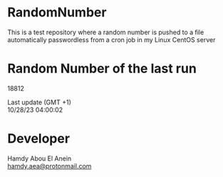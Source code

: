 # RandomNumber    
This is a test repository where a random number is pushed to a file automatically passwordless from a cron job in my Linux CentOS server    
# Random Number of the last run   
18812
      
Last update (GMT +1)    
10/28/23 04:00:02
# Developer    
Hamdy Abou El Anein   
hamdy.aea@protonmail.com
